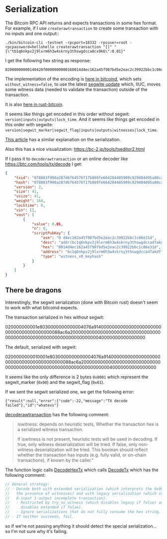 # Serialization

The Bitcoin RPC API returns and expects transactions in some hex format. For example, if I use `createrawtransaction` to create some transaction with no inputs and one output::

```
./bin/bitcoin-cli -testnet -rpcport=18332 -rpcuser=root -rpcpassword=hellohello createrawtransaction "[]" "{\"tb1q6nkpv2j9lxrm6h3w4skrny3thswgdcca8cx9k6\":0.01}"
```

I get the following hex string as response:

```
02000000000140420f0000000000160014d4ec162a45f987bd5e2eac2c39922bbc1c86e31d00000000
```

The implementation of the encoding is [here in bitcoind](https://github.com/bitcoin/bitcoin/blob/535424a10b4462a813b9797f3c607b97a0ca9b19/src/rpc/rawtransaction.cpp#L454C12-L454C23), which sets `without_witness=false`, to use the latest [segwite update]() which, IIUC, moves some witness data (needed to validate the transaction) outside of the transaction.

It is also [here in rust-bitcoin](https://github.com/rust-bitcoin/rust-bitcoin/blob/2b0e85863f3200598515440d697fc0e5429cbdec/bitcoin/src/blockdata/transaction.rs#L1062).

It seems like things get encoded in this order without segwit: `version|inputs|outputs|lock_time`. And it seems like things get encoded in this order with segwite: `version|segwit_marker|segwit_flag|inputs|outputs|witnesses|lock_time`.

[This article](https://github.com/jimmysong/programmingbitcoin/blob/master/ch13.asciidoc) has a similar explanation on the serialization.

Also this has a nice visualization: https://bc-2.jp/tools/txeditor2.html

If I pass it to `decoderawtransaction` or an online decoder like https://btc.com/tools/tx/decode I get:

```json
{
    "txid": "078883f990a287d6f64576f17b869fe664204485909c929404d95a88caff965d",
    "hash": "078883f990a287d6f64576f17b869fe664204485909c929404d95a88caff965d",
    "version": 2,
    "size": 41,
    "vsize": 41,
    "weight": 164,
    "locktime": 0,
    "vin": [],
    "vout": [
        {
            "value": 0.01,
            "n": 0,
            "scriptPubKey": {
                "asm": "0 d4ec162a45f987bd5e2eac2c39922bbc1c86e31d",
                "desc": "addr(bc1q6nkpv2j9lxrm6h3w4skrny3thswgdccad7akdf)#fhmjzx3q",
                "hex": "0014d4ec162a45f987bd5e2eac2c39922bbc1c86e31d",
                "address": "bc1q6nkpv2j9lxrm6h3w4skrny3thswgdccad7akdf",
                "type": "witness_v0_keyhash"
            }
        }
    ]
}
```

## There be dragons

Interestingly, the segwit serialization (done with Bitcoin rust) doesn't seem to work with what bitcoind expects. 

The transaction serialized in hex without segwit:

020000000001e8030000000000004076a914000000000000000000000000000000000000000088ac6a200000000000000000000000000000000000000000000000000000000000000000040000000000000000

The default, serialized with segwit:

0200000000010001e8030000000000004076a914000000000000000000000000000000000000000088ac6a200000000000000000000000000000000000000000000000000000000000000000040000000000000000

It seems like the only difference is 2 bytes `0x0001` which represent the segwit_marker (`0x00`) and the segwit_flag (`0x01`).

If we sent the segwit serialized one, we get the following error:

```
{"result":null,"error":{"code":-22,"message":"TX decode failed"},"id":"whatevs"}
```

[decoderawtransaction](https://github.com/bitcoin/bitcoin/blob/16b5b4b674414c41f34b0d37e15a16521fb08013/src/rpc/rawtransaction.cpp#L459) has the following comment:

> iswitness: depends on heuristic tests, Whether the transaction hex is a serialized witness transaction.
>
> If iswitness is not present, heuristic tests will be used in decoding.
> If true, only witness deserialization will be tried.
> If false, only non-witness deserialization will be tried.
> This boolean should reflect whether the transaction has inputs
> (e.g. fully valid, or on-chain transactions), if known by the caller."

The function logic calls [DecodeHexTx](https://github.com/bitcoin/bitcoin/blob/master/src/core_read.cpp#L194) which calls [DecodeTx](https://github.com/bitcoin/bitcoin/blob/master/src/core_read.cpp#L123) which has the following comment:

```rust
// General strategy:
// - Decode both with extended serialization (which interprets the 0x0001 tag as a marker for
//   the presence of witnesses) and with legacy serialization (which interprets the tag as a
//   0-input 1-output incomplete transaction).
//   - Restricted by try_no_witness (which disables legacy if false) and try_witness (which
//     disables extended if false).
//   - Ignore serializations that do not fully consume the hex string.
// - If neither succeeds, fail.
```

so if we're not passing anything it should detect the special serialization... so I'm not sure why it's failing.
